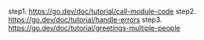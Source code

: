 step1. https://go.dev/doc/tutorial/call-module-code
step2. https://go.dev/doc/tutorial/handle-errors
step3. https://go.dev/doc/tutorial/greetings-multiple-people